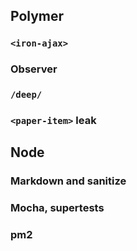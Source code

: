 ## Polymer

### `<iron-ajax>`

### Observer

### `/deep/`


### `<paper-item>` leak

## Node

### Markdown and sanitize


### Mocha, supertests

### pm2
